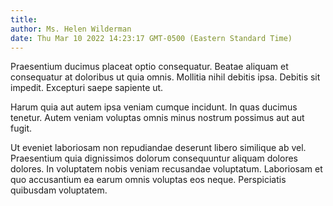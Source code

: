 ```yaml
---
title: 
author: Ms. Helen Wilderman
date: Thu Mar 10 2022 14:23:17 GMT-0500 (Eastern Standard Time)
---
```

Praesentium ducimus placeat optio consequatur. Beatae aliquam et consequatur at doloribus ut quia omnis. Mollitia nihil debitis ipsa. Debitis sit impedit. Excepturi saepe sapiente ut.

 Harum quia aut autem ipsa veniam cumque incidunt. In quas ducimus tenetur. Autem veniam voluptas omnis minus nostrum possimus aut aut fugit.

 Ut eveniet laboriosam non repudiandae deserunt libero similique ab vel. Praesentium quia dignissimos dolorum consequuntur aliquam dolores dolores. In voluptatem nobis veniam recusandae voluptatum. Laboriosam et quo accusantium ea earum omnis voluptas eos neque. Perspiciatis quibusdam voluptatem.